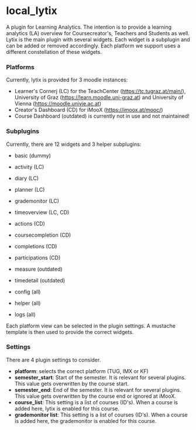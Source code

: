 # local_lytix

A plugin for Learning Analytics. The intention is to provide a learning analytics (LA) overview for Coursecreator's, Teachers and Students as well.
Lytix is the main plugin with several widgets. Each widget is a subplugin and can be added or removed accordingly.
Each platform we support uses a different constellation of these widgets.

### Platforms

Currently, lytix is provided for 3 moodle instances:
- Learner's Cornerj (LC) for the TeachCenter (https://tc.tugraz.at/main/), University of Graz (https://learn.moodle.uni-graz.at) and University of Vienna (https://moodle.univie.ac.at)
- Creator's Dashboard (CD) for iMooX (https://imoox.at/mooc/)
- Course Dashboard (outdated) is currently not in use and not maintained!

### Subplugins

Currently, there are 12 widgets and 3 helper subplugins:

- basic (dummy)
- activity (LC)
- diary (LC)
- planner (LC)
- grademonitor (LC)
- timeoverview (LC, CD)
- actions (CD)
- coursecompletion (CD)
- completions (CD)
- participations (CD)
- measure (outdated)
- timedetail (outdated)

- config (all)
- helper (all)
- logs   (all)

Each platform view can be selected in the plugin settings. A mustache template is then used to provide the correct widgets.

### Settings

There are 4 plugin settings to consider.
- **platform**: selects the correct platform (TUG, IMX or KF)
- **semester_start**: Start of the semester. It is relevant for several plugins. This value gets overwritten by the course start.
- **semester_end**: End of the semester. It is relevant for several plugins. This value gets overwritten by the course end or ignored at iMooX.
- **course_list**: This setting is a list of courses (ID's). When a course is added here, lytix is enabled for this course.
- **grademonitor list**: This setting is a list of courses (ID's). When a course is added here, the grademonitor is enabled for this course.
